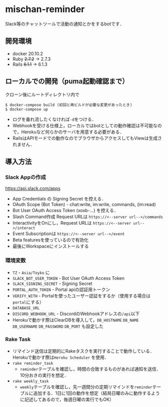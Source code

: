 # mischan-reminder
Slack等のチャットツールで活動の通知とかをするbotです．   

## 開発環境
* docker 20.10.2  
* Ruby <s>2.7.2</s> -> 2.7.3
* Rails <s>6.1.1</s> -> 6.1.3 

## ローカルでの開発（puma起動確認まで）
クローン後にルートディレクトリ内で
```
$ docker-compose build (初回と再ビルドが必要な変更があったとき)
$ docker-compose up
```
* ログを垂れ流したくなければ`-d`をつける．  
* Webhookを受ける仕様上，ローカルではbotとしての動作確認は不可能なので，Herokuなど何らかのサーバを用意する必要がある．
* RailsはAPIモードでの動作なのでブラウザからアクセスしてもViewは生成されません．

## 導入方法
### Slack Appの作成
https://api.slack.com/apps

* App Credentials の Signing Secret を控える．
* OAuth Scope (Bot Token) - chat:write, im:write, commands, (im:read)
* Bot User OAuth Access Token (xoxb-...) を控える．
* Slash Command作成 Request URLは `https://<--server url-->/commands`
* InteractivityをOnにし，Request URLは `https://<--server url-->/interact`
* Event Subscriptionは `https://<--server url-->/event`
* Beta featuresを使っているので有効化
* 最後にWorkspaceにインストールする

### 環境変数
* `TZ` - `Asia/Toyko` に
* `SLACK_BOT_USER_TOKEN` - Bot User OAuth Access Token
* `SLACK_SIGNING_SECRET` - Signing Secret
* `PORTAL_AUTH_TOKEN` - Portal apiの認証用トークン
* `VERIFY_WITH` - Portalを使ったユーザー認証をするか（使用する場合は`portal`にする）
* `DATABASE_URL`
* `DISCORD_WEBHOOK_URL` - DiscordのWebhookアドレスの`/api`以下
* Herokuで動かす際はClearDBを導入して，`DB_HOSTNAME` `DB_NAME` `DB_USERNAME` `DB_PASSWORD` `DB_PORT` も設定した

### Rake Task
* リマインド送信は定期的にRakeタスクを実行することで動作している．Herokuで動かす際は`Heroku Scheduler` を使用．
* `rake reminder_task` 
  - `reminder`テーブルを確認し，時間の合致するものがあれば通知を送信．10分おきの実行を想定．
* `rake weekly_task` 
  - `weekly`テーブルを確認し，先一週間分の定期リマインドを`reminder`テーブルに追加する．1日に1回の動作を想定（結局日曜のみに動作するように記述してあるので，毎週日曜の実行でもOK）
